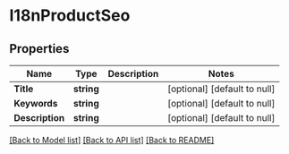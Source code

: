 # I18nProductSeo

## Properties
Name | Type | Description | Notes
------------ | ------------- | ------------- | -------------
**Title** | **string** |  | [optional] [default to null]
**Keywords** | **string** |  | [optional] [default to null]
**Description** | **string** |  | [optional] [default to null]

[[Back to Model list]](../README.md#documentation-for-models) [[Back to API list]](../README.md#documentation-for-api-endpoints) [[Back to README]](../README.md)


